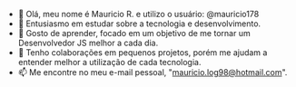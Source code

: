 - 👋 Olá, meu nome é Mauricio R. e utilizo o usuário: @mauricio178
- 👀 Entusiasmo em estudar sobre a tecnologia e desenvolvimento.
- 🌱 Gosto de aprender, focado em um objetivo de me tornar um Desenvolvedor JS melhor a cada dia.
- 💞️ Tenho colaborações em pequenos projetos, porém me ajudam a entender melhor a utilização de cada tecnologia.
- 📫 Me encontre no meu e-mail pessoal, "mauricio.log98@hotmail.com".
